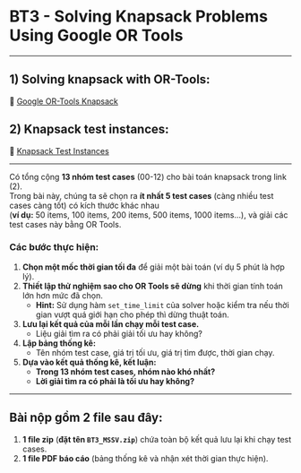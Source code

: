 # BT3 - Solving Knapsack Problems Using Google OR Tools

---

## **1) Solving knapsack with OR-Tools:**  
🔗 [Google OR-Tools Knapsack](https://developers.google.com/optimization/bin/knapsack)  

## **2) Knapsack test instances:**  
🔗 [Knapsack Test Instances](https://github.com/likr/kplib)  

---

Có tổng cộng **13 nhóm test cases** (00-12) cho bài toán knapsack trong link (2).  
Trong bài này, chúng ta sẽ chọn ra **ít nhất 5 test cases** (càng nhiều test cases càng tốt) có kích thước khác nhau  
(**ví dụ:** 50 items, 100 items, 200 items, 500 items, 1000 items...), và giải các test cases này bằng OR Tools.  

### **Các bước thực hiện:**  
1. **Chọn một mốc thời gian tối đa** để giải một bài toán (ví dụ 5 phút là hợp lý).  
2. **Thiết lập thử nghiệm sao cho OR Tools sẽ dừng** khi thời gian tính toán lớn hơn mức đã chọn.  
   - **Hint:** Sử dụng hàm `set_time_limit` của solver hoặc kiểm tra nếu thời gian vượt quá giới hạn cho phép thì dừng thuật toán.  
3. **Lưu lại kết quả của mỗi lần chạy mỗi test case.**  
   - Liệu giải tìm ra có phải giải tối ưu hay không?  
4. **Lập bảng thống kê:**  
   - Tên nhóm test case, giá trị tối ưu, giá trị tìm được, thời gian chạy.  
5. **Dựa vào kết quả thống kê, kết luận:**  
   - **Trong 13 nhóm test cases, nhóm nào khó nhất?**  
   - **Lời giải tìm ra có phải là tối ưu hay không?**  

---

## **Bài nộp gồm 2 file sau đây:**  
1. **1 file zip** (**đặt tên `BT3_MSSV.zip`**) chứa toàn bộ kết quả lưu lại khi chạy test cases.  
2. **1 file PDF báo cáo** (bảng thống kê và nhận xét thời gian thực hiện).  

